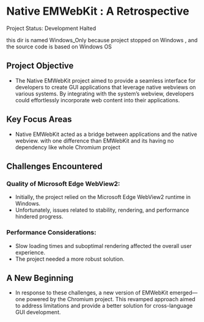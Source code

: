 # Native EMWebKit : A Retrospective

Project Status: Development Halted


this dir is named Windows_Only because project stopped on Windows , and the source code is based on Windows OS

## Project Objective
- The Native EMWebKit project aimed to provide a seamless interface for developers to create GUI applications that leverage native webviews on various systems. By integrating with the system’s webview, developers could effortlessly incorporate web content into their applications.

## Key Focus Areas
- Native EMWebKit acted as a bridge between applications and the native webview. with one difference than EMWebKit and its having no dependency like whole Chromium project

## Challenges Encountered
### Quality of Microsoft Edge WebView2:
- Initially, the project relied on the Microsoft Edge WebView2 runtime in Windows.
- Unfortunately, issues related to stability, rendering, and performance hindered progress.

### Performance Considerations:
- Slow loading times and suboptimal rendering affected the overall user experience.
- The project needed a more robust solution.

## A New Beginning
- In response to these challenges, a new version of EMWebKit emerged—one powered by the Chromium project. This revamped approach aimed to address limitations and provide a better solution for cross-language GUI development.
